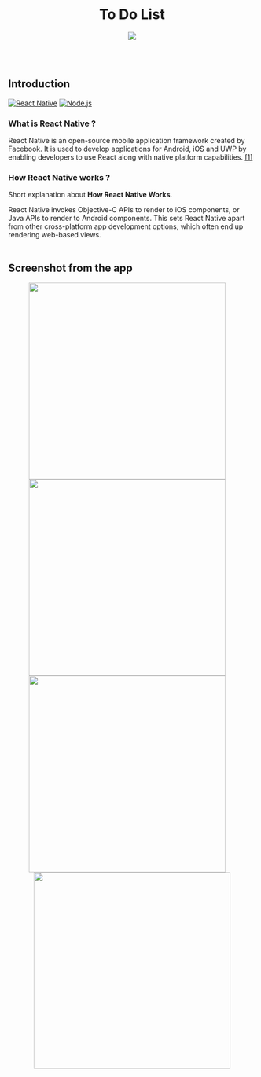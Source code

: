 <h1 align='center'>To Do List</h1>

<p align='center'>
  <a href='https://facebook.github.io/react-native/'>
  <img src='https://kreitech.io/blog/wp-content/uploads/2018/10/1_-NOQtyJAGQ1RNC3iVt_thA.png' />
  </a>
</p>

<br>
<br>

## Introduction
[![React Native](https://img.shields.io/badge/React%20Native-0.60-blue.svg?style=rounded-square)](https://facebook.github.io/react-native/)
[![Node.js](https://img.shields.io/badge/Node.js-v.10.16-green.svg?style=rounded-square)](https://nodejs.org/)

### What is React Native ?
React Native is an open-source mobile application framework created by Facebook. It is used to develop applications for Android, iOS and UWP by enabling developers to use React along with native platform capabilities. [[1]](https://en.wikipedia.org/wiki/React_Native)

### How React Native works ?
Short explanation about **How React Native Works**.

React Native invokes Objective-C APIs to render to iOS components, or Java APIs to render to Android components. This sets React Native apart from other cross-platform app development options, which often end up rendering web-based views.
<br>
<br>

## Screenshot from the app
<p align="center">
    <img src="https://res.cloudinary.com/dvyonb6zt/image/upload/v1563958035/Product/WhatsApp_Image_2019-07-24_at_15.40.33_c4kkfh.jpg" width=400 align="center" style="margin-right:20px"/>
    <img src="https://res.cloudinary.com/dvyonb6zt/image/upload/v1563958035/Product/WhatsApp_Image_2019-07-24_at_15.40.31_grq1ln.jpg" width=400 align="center" style="margin-right:20px"/>
    <img src="https://res.cloudinary.com/dvyonb6zt/image/upload/v1563958035/Product/WhatsApp_Image_2019-07-24_at_15.40.34_ituzm7.jpg" width=400 align="center" style="margin-right:20px"/>
    <img src="https://res.cloudinary.com/dvyonb6zt/image/upload/v1563958035/Product/WhatsApp_Image_2019-07-24_at_15.46.27_kfnodh.jpg" width=400 
</p> 


